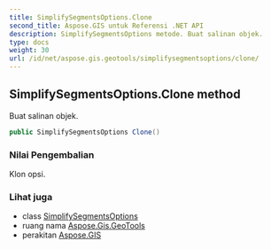 ```yaml
---
title: SimplifySegmentsOptions.Clone
second_title: Aspose.GIS untuk Referensi .NET API
description: SimplifySegmentsOptions metode. Buat salinan objek.
type: docs
weight: 30
url: /id/net/aspose.gis.geotools/simplifysegmentsoptions/clone/
---
```

## SimplifySegmentsOptions.Clone method

Buat salinan objek.

```csharp
public SimplifySegmentsOptions Clone()
```

### Nilai Pengembalian

Klon opsi.

### Lihat juga

* class [SimplifySegmentsOptions](../)
* ruang nama [Aspose.Gis.GeoTools](../../simplifysegmentsoptions/)
* perakitan [Aspose.GIS](../../../)



